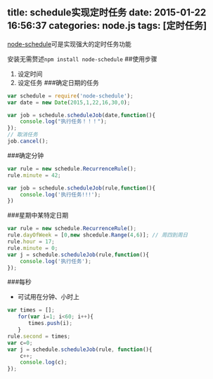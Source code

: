 title: schedule实现定时任务
date: 2015-01-22 16:56:37
categories: node.js
tags: [定时任务]
---
[node-schedule](https://github.com/mattpat/node-schedule)可是实现强大的定时任务功能
<!--more-->
安装无需赘述`npm install node-schedule`
##使用步骤
1. 设定时间
2. 设定任务
###确定日期的任务
```js
var schedule = require('node-schedule');
var date = new Date(2015,1,22,16,30,0);

var job = schedule.scheduleJob(date,function(){
	console.log("执行任务！！！");
});
// 取消任务
job.cancel();
```
###确定分钟
```js
var rule = new schedule.RecurrenceRule();
rule.minute = 42;

var job = schedule.scheduleJob(rule,function(){
	console.log('执行任务!!!');
})
```
###星期中某特定日期
```js
var rule = new schedule.RecurrenceRule();
rule.dayOfWeek = [0,new shcedule.Range(4,6)]; // 周四到周日
rule.hour = 17;
rule.minute = 0;
var j = schedule.scheduleJob(rule,function(){
	console.log('执行任务');
});
```
###每秒
- 可试用在分钟、小时上
```js
var times = [];
　　for(var i=1; i<60; i++){
　　　　times.push(i);
　　}
rule.second = times;
var c=0;
var j = schedule.scheduleJob(rule, function(){
	c++;
    console.log(c);
});
```